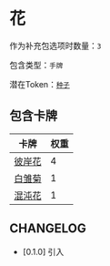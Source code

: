 # 花

作为补充包选项时数量：`3`

包含类型：`手牌`

潜在Token：[`种子`](种子.md)

## 包含卡牌

卡牌 | 权重
--- | ---
[彼岸花](../卡牌/彼岸花.md) | 4
[白雏菊](../卡牌/白雏菊.md) | 1
[混沌花](../卡牌/混沌花.md) | 1

## CHANGELOG

- [0.1.0] 引入
